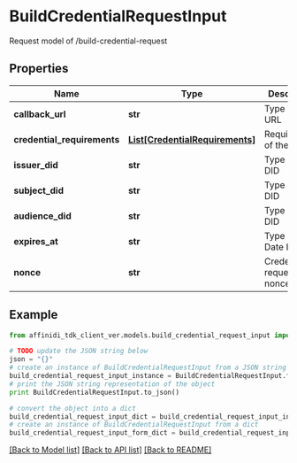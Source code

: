 # BuildCredentialRequestInput

Request model of /build-credential-request

## Properties

| Name                        | Type                                                          | Description              | Notes      |
| --------------------------- | ------------------------------------------------------------- | ------------------------ | ---------- |
| **callback_url**            | **str**                                                       | Type of the URL          | [optional] |
| **credential_requirements** | [**List[CredentialRequirements]**](CredentialRequirements.md) | Requirements of the VC   |
| **issuer_did**              | **str**                                                       | Type of the DID          | [optional] |
| **subject_did**             | **str**                                                       | Type of the DID          | [optional] |
| **audience_did**            | **str**                                                       | Type of the DID          | [optional] |
| **expires_at**              | **str**                                                       | Type of the Date ISO     | [optional] |
| **nonce**                   | **str**                                                       | Credential request nonce | [optional] |

## Example

```python
from affinidi_tdk_client_ver.models.build_credential_request_input import BuildCredentialRequestInput

# TODO update the JSON string below
json = "{}"
# create an instance of BuildCredentialRequestInput from a JSON string
build_credential_request_input_instance = BuildCredentialRequestInput.from_json(json)
# print the JSON string representation of the object
print BuildCredentialRequestInput.to_json()

# convert the object into a dict
build_credential_request_input_dict = build_credential_request_input_instance.to_dict()
# create an instance of BuildCredentialRequestInput from a dict
build_credential_request_input_form_dict = build_credential_request_input.from_dict(build_credential_request_input_dict)
```

[[Back to Model list]](../README.md#documentation-for-models) [[Back to API list]](../README.md#documentation-for-api-endpoints) [[Back to README]](../README.md)
